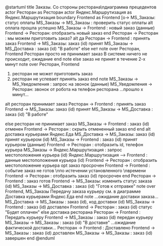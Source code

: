 @startuml
title Заказы. Со стороны ресторана\nдиаграмма прецедентов
actor Ресторан as Ресторан
actor  Яндекс.Маршрутизация as Яндекс.Маршрутизация
boundary Frontend as Frontend 
[o-> MS_Заказы: статус оплаты
MS_Заказы -> MS_Заказы : проверить статус оплаты
alt оплата прошла успешно
MS_Заказы -> Frontend : новый заказ (данные)
Frontend -> Ресторан: отобразить новый заказ
end
Ресторан -> Ресторан : мы можем приготовить заказ?
alt да
Ресторан -> Frontend : принять заказ
Frontend -> MS_Заказы: заказ (id) принят
MS_Заказы -> MS_Доставка : заказ (id) "В работе"
else нет
note over Ресторан, Frontend
Ресторан просто не принимает заказ
В системе ничего не происходит, ожидание
end note
else заказ не принят в течение 2-х минут
note over Ресторан, Frontend
1. ресторан не может приготовить заказ
2. ресторан не успевает принять заказ
end note
MS_Заказы -> MS_Уведомления : запрос на звонок (данные)
MS_Уведомления -> Ресторан: звонок от робота на телефон ресторана
...прошло x минут...

alt ресторан принимает заказ
Ресторан -> Frontend : принять заказ
Frontend -> MS_Заказы: заказ (id) принят
MS_Заказы -> MS_Доставка : заказ (id) "В работе"

else ресторан не принимает заказ
MS_Заказы -> Frontend : заказ (id) отменен
Frontend -> Ресторан : скрыть отмененный заказ
end
end
alt доставка курьерами Яндекс.Еда
MS_Доставка -> MS_Заказы: заказ (id) принят курьером (id)
MS_Заказы -> Frontend : заказ (id) принят курьером (данные)
Frontend -> Ресторан : отобразить id, телефон курьера
MS_Заказы -> Яндекс.Маршрутизация : запрос местоположения курьера (id)
Яндекс.Маршрутизация --> Frontend : данные местоположения курьера (id) 
Frontend -> Ресторан : отобразить местоположение курьера
opt заказ просрочен
Frontend -> Frontend : событие заказ не готов \nпо истечении установленного \nвремени
Frontend -> Ресторан : отобразить заказ (id) просрочен
end
Ресторан -> Frontend : заказ готов 
Frontend -> MS_Заказы: изменить статус заказа (id) 
MS_Заказы -> MS_Доставка : заказ (id) "Готов к отправке"
note over Frontend, MS_Заказы
Передачу заказа курьеру см. в диаграмме Доставка курьерами Яндекс.Еда
end note
...ожидание доставки заказа...
MS_Доставка -> MS_Заказы : заказ (id), код доставки (id)
MS_Заказы -> Frontend : заказ (id) доставлен
Frontend -> Ресторан : заказ (id) статус "Будет оплачен"
else доставка ресторана
Ресторан -> Frontend : Передать курьеру
Frontend -> MS_Заказы : заказ (id) передан курьеру
MS_Заказы -> MS_Заказы : заказ (id) "В доставке"
...ожидание фактической доставки...
Ресторан -> Frontend : Доставлено
Frontend -> MS_Заказы : заказ (id) доставлен
MS_Заказы -> MS_Заказы : заказ (id) завершен 
end
@enduml